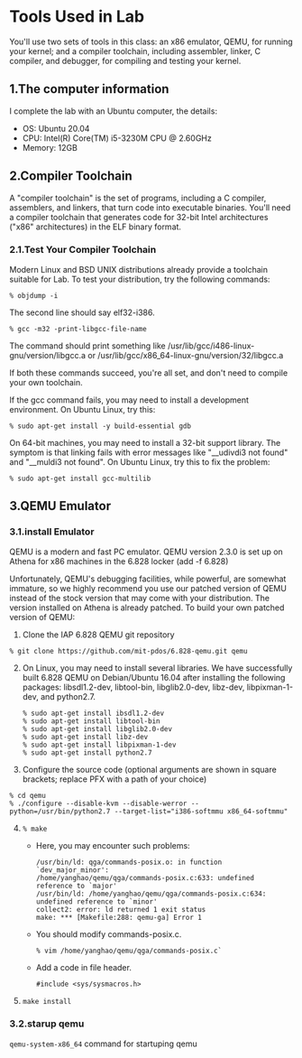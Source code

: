 # Tools Used in Lab

You'll use two sets of tools in this class: an x86 emulator, QEMU, for running your kernel; and a compiler toolchain, including assembler, linker, C compiler, and debugger, for compiling and testing your kernel. 

## 1.The computer information

I complete the lab with an Ubuntu computer, the details:

- OS: Ubuntu 20.04
- CPU: Intel(R) Core(TM) i5-3230M CPU @ 2.60GHz
- Memory: 12GB

## 2.Compiler Toolchain

A "compiler toolchain" is the set of programs, including a C compiler, assemblers, and linkers, that turn code into executable binaries. You'll need a compiler toolchain that generates code for 32-bit Intel architectures ("x86" architectures) in the ELF binary format.

### 2.1.Test Your Compiler Toolchain

Modern Linux and BSD UNIX distributions already provide a toolchain suitable for Lab. To test your distribution, try the following commands:

```
% objdump -i
```

The second line should say elf32-i386.

```
% gcc -m32 -print-libgcc-file-name
```

The command should print something like /usr/lib/gcc/i486-linux-gnu/version/libgcc.a or /usr/lib/gcc/x86_64-linux-gnu/version/32/libgcc.a

If both these commands succeed, you're all set, and don't need to compile your own toolchain.

If the gcc command fails, you may need to install a development environment. On Ubuntu Linux, try this:

```
% sudo apt-get install -y build-essential gdb
```

On 64-bit machines, you may need to install a 32-bit support library. The symptom is that linking fails with error messages like "__udivdi3 not found" and "__muldi3 not found". On Ubuntu Linux, try this to fix the problem:

```
% sudo apt-get install gcc-multilib
```

## 3.QEMU Emulator

### 3.1.install Emulator

QEMU is a modern and fast PC emulator. QEMU version 2.3.0 is set up on Athena for x86 machines in the 6.828 locker (add -f 6.828)

Unfortunately, QEMU's debugging facilities, while powerful, are somewhat immature, so we highly recommend you use our patched version of QEMU instead of the stock version that may come with your distribution. The version installed on Athena is already patched. To build your own patched version of QEMU:

1. Clone the IAP 6.828 QEMU git repository 

```
% git clone https://github.com/mit-pdos/6.828-qemu.git qemu
```

2. On Linux, you may need to install several libraries. We have successfully built 6.828 QEMU on Debian/Ubuntu 16.04 after installing the following packages: libsdl1.2-dev, libtool-bin, libglib2.0-dev, libz-dev, libpixman-1-dev, and python2.7. 
   
   ```
   % sudo apt-get install ibsdl1.2-dev
   % sudo apt-get install libtool-bin
   % sudo apt-get install libglib2.0-dev
   % sudo apt-get install libz-dev
   % sudo apt-get install libpixman-1-dev
   % sudo apt-get install python2.7
   ```
3. Configure the source code (optional arguments are shown in square brackets; replace PFX with a path of your choice) 

```
% cd qemu
% ./configure --disable-kvm --disable-werror --python=/usr/bin/python2.7 --target-list="i386-softmmu x86_64-softmmu"
```

4. `% make` 
   
   - Here, you may encounter such problems:
     
     ```
     /usr/bin/ld: qga/commands-posix.o: in function `dev_major_minor':
     /home/yanghao/qemu/qga/commands-posix.c:633: undefined reference to `major'
     /usr/bin/ld: /home/yanghao/qemu/qga/commands-posix.c:634: undefined reference to `minor'
     collect2: error: ld returned 1 exit status
     make: *** [Makefile:288: qemu-ga] Error 1
     ```
   - You should modify commands-posix.c.
     
     ```
     % vim /home/yanghao/qemu/qga/commands-posix.c`
     ```
   - Add a code in file header.
     
     ```
     #include <sys/sysmacros.h> 
     ```

5. `make install`

### 3.2.starup qemu

`qemu-system-x86_64` command for startuping qemu
